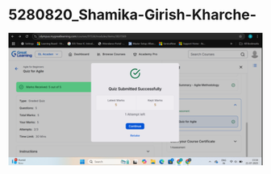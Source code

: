 # 5280820_Shamika-Girish-Kharche-
<img src="https://github.com/Shamika07/5280820_Shamika-Girish-Kharche-/blob/main/SDLC/image.png" alt="image">